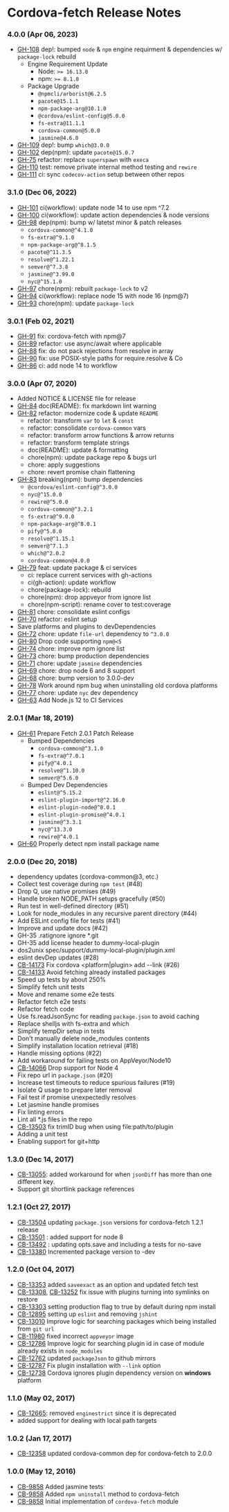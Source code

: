 <!--
#
# Licensed to the Apache Software Foundation (ASF) under one
# or more contributor license agreements.  See the NOTICE file
# distributed with this work for additional information
# regarding copyright ownership.  The ASF licenses this file
# to you under the Apache License, Version 2.0 (the
# "License"); you may not use this file except in compliance
# with the License.  You may obtain a copy of the License at
#
#   http://www.apache.org/licenses/LICENSE-2.0
#
# Unless required by applicable law or agreed to in writing,
# software distributed under the License is distributed on an
# "AS IS" BASIS, WITHOUT WARRANTIES OR CONDITIONS OF ANY
# KIND, either express or implied.  See the License for the
# specific language governing permissions and limitations
# under the License.
#
-->
# Cordova-fetch Release Notes

### 4.0.0 (Apr 06, 2023)

* [GH-108](https://github.com/apache/cordova-fetch/pull/108) dep!: bumped `node` & `npm` engine requirment & dependencies w/ `package-lock` rebuild
  * Engine Requirement Update
    * Node: `>= 16.13.0`
    * npm: `>= 8.1.0`
  * Package Upgrade
    * `@npmcli/arborist@6.2.5`
    * `pacote@15.1.1`
    * `npm-package-arg@10.1.0`
    * `@cordova/eslint-config@5.0.0`
    * `fs-extra@11.1.1`
    * `cordova-common@5.0.0`
    * `jasmine@4.6.0`
* [GH-109](https://github.com/apache/cordova-fetch/pull/109) dep!: bump `which@3.0.0`
* [GH-102](https://github.com/apache/cordova-fetch/pull/102) dep(npm): update `pacote@15.0.7`
* [GH-75](https://github.com/apache/cordova-fetch/pull/75) refactor: replace `superspawn` with `execa`
* [GH-110](https://github.com/apache/cordova-fetch/pull/110) test: remove private internal method testing and `rewire`
* [GH-111](https://github.com/apache/cordova-fetch/pull/111) ci: sync `codecov-action` setup between other repos

### 3.1.0 (Dec 06, 2022)

* [GH-101](https://github.com/apache/cordova-fetch/pull/101) ci(workflow): update node 14 to use npm ^7.2
* [GH-100](https://github.com/apache/cordova-fetch/pull/100) ci(workflow): update action dependencies & node versions
* [GH-98](https://github.com/apache/cordova-fetch/pull/98) dep(npm): bump w/ latetst minor & patch releases
  * `cordova-common@^4.1.0`
  * `fs-extra@^9.1.0`
  * `npm-package-arg@^8.1.5`
  * `pacote@^11.3.5`
  * `resolve@^1.22.1`
  * `semver@^7.3.8`
  * `jasmine@^3.99.0`
  * `nyc@^15.1.0`
* [GH-97](https://github.com/apache/cordova-fetch/pull/97) chore(npm): rebuilt `package-lock` to v2
* [GH-94](https://github.com/apache/cordova-fetch/pull/94) ci(workflow): replace node 15 with node 16 (npm@7)
* [GH-93](https://github.com/apache/cordova-fetch/pull/93) chore(npm): update `package-lock`

### 3.0.1 (Feb 02, 2021)

* [GH-91](https://github.com/apache/cordova-fetch/pull/91) fix: cordova-fetch with npm@7
* [GH-89](https://github.com/apache/cordova-fetch/pull/89) refactor: use async/await where applicable
* [GH-88](https://github.com/apache/cordova-fetch/pull/88) fix: do not pack rejections from resolve in array
* [GH-90](https://github.com/apache/cordova-fetch/pull/90) fix: use POSIX-style paths for require.resolve & Co
* [GH-86](https://github.com/apache/cordova-fetch/pull/86) ci: add node 14 to workflow

### 3.0.0 (Apr 07, 2020)

* Added NOTICE & LICENSE file for release
* [GH-84](https://github.com/apache/cordova-fetch/pull/84) doc(README): fix markdown lint warning
* [GH-82](https://github.com/apache/cordova-fetch/pull/82) refactor: modernize code & update `README`
  * refactor: transform `var` to `let` & `const`
  * refactor: consolidate `cordova-common` vars
  * refactor: transform arrow functions & arrow returns
  * refactor: transform template strings
  * doc(README): update & formatting
  * chore(npm): update package repo & bugs url
  * chore: apply suggestions
  * chore: revert promise chain flattening
* [GH-83](https://github.com/apache/cordova-fetch/pull/83) breaking(npm): bump dependencies
  * `@cordova/eslint-config@^3.0.0`
  * `nyc@^15.0.0`
  * `rewire@^5.0.0`
  * `cordova-common@^3.2.1`
  * `fs-extra@^9.0.0`
  * `npm-package-arg@^8.0.1`
  * `pify@^5.0.0`
  * `resolve@^1.15.1`
  * `semver@^7.1.3`
  * `which@^2.0.2`
  * `cordova-common@4.0.0`
* [GH-79](https://github.com/apache/cordova-fetch/pull/79) feat: update package & ci services
  * ci: replace current services with gh-actions
  * ci(gh-action): update workflow
  * chore(package-lock): rebuild
  * chore(npm): drop appveyor from ignore list
  * chore(npm-script): rename cover to test:coverage
* [GH-81](https://github.com/apache/cordova-fetch/pull/81) chore: consolidate eslint configs
* [GH-70](https://github.com/apache/cordova-fetch/pull/70) refactor: eslint setup
* Save platforms and plugins to devDependencies
* [GH-72](https://github.com/apache/cordova-fetch/pull/72) chore: update `file-url` dependency to `^3.0.0`
* [GH-80](https://github.com/apache/cordova-fetch/pull/80) Drop code supporting `npm@<5`
* [GH-74](https://github.com/apache/cordova-fetch/pull/74) chore: improve npm ignore list
* [GH-73](https://github.com/apache/cordova-fetch/pull/73) chore: bump production dependencies
* [GH-71](https://github.com/apache/cordova-fetch/pull/71) chore: update `jasmine` dependencies
* [GH-69](https://github.com/apache/cordova-fetch/pull/69) chore: drop node 6 and 8 support
* [GH-68](https://github.com/apache/cordova-fetch/pull/68) chore: bump version to 3.0.0-dev
* [GH-78](https://github.com/apache/cordova-fetch/pull/78) Work around npm bug when uninstalling old cordova platforms
* [GH-77](https://github.com/apache/cordova-fetch/pull/77) chore: update `nyc` dev dependency
* [GH-63](https://github.com/apache/cordova-fetch/pull/63) Add Node.js 12 to CI Services

### 2.0.1 (Mar 18, 2019)

* [GH-61](https://github.com/apache/cordova-fetch/pull/61) Prepare Fetch 2.0.1 Patch Release
  * Bumped Dependencies
    * `cordova-common@^3.1.0`
    * `fs-extra@^7.0.1`
    * `pify@^4.0.1`
    * `resolve@^1.10.0`
    * `semver@^5.6.0`
  * Bumped Dev Dependencies
    * `eslint@^5.15.2`
    * `eslint-plugin-import@^2.16.0`
    * `eslint-plugin-node@^8.0.1`
    * `eslint-plugin-promise@^4.0.1`
    * `jasmine@^3.3.1`
    * `nyc@^13.3.0`
    * `rewire@^4.0.1`
* [GH-60](https://github.com/apache/cordova-fetch/pull/60) Properly detect npm install package name

### 2.0.0 (Dec 20, 2018)
* dependency updates (cordova-common@3, etc.)
* Collect test coverage during `npm test` (#48)
* Drop Q, use native promises (#49)
* Handle broken NODE_PATH setups gracefully (#50)
* Run test in well-defined directory (#51)
* Look for node_modules in any recursive parent directory (#44)
* Add ESLint config file for tests (#41)
* Improve and update docs (#42)
* GH-35 .ratignore ignore *.git
* GH-35 add license header to dummy-local-plugin
* dos2unix spec/support/dummy-local-plugin/plugin.xml
* eslint devDep updates (#28)
* [CB-14173](https://issues.apache.org/jira/browse/CB-14173) Fix cordova <platform|plugin> add --link (#26)
* [CB-14133](https://issues.apache.org/jira/browse/CB-14133) Avoid fetching already installed packages
* Speed up tests by about 250%
* Simplify fetch unit tests
* Move and rename some e2e tests
* Refactor fetch e2e tests
* Refactor fetch code
* Use fs.readJsonSync for reading `package.json` to avoid caching
* Replace shelljs with fs-extra and which
* Simplify tempDir setup in tests
* Don't manually delete node_modules contents
* Simplify installation location retrieval (#18)
* Handle missing options (#22)
* Add workaround for failing tests on AppVeyor/Node10
* [CB-14066](https://issues.apache.org/jira/browse/CB-14066) Drop support for Node 4
* Fix repo url in `package.json` (#20)
* Increase test timeouts to reduce spurious failures (#19)
* Isolate Q usage to prepare later removal
* Fail test if promise unexpectedly resolves
* Let jasmine handle promises
* Fix linting errors
* Lint all *.js files in the repo
* [CB-13503](https://issues.apache.org/jira/browse/CB-13503) fix trimID bug when using file:path/to/plugin
* Adding a unit test
* Enabling support for git+http

### 1.3.0 (Dec 14, 2017)
* [CB-13055](https://issues.apache.org/jira/browse/CB-13055): added workaround for when `jsonDiff` has more than one different key.
* Support git shortlink package references

### 1.2.1 (Oct 27, 2017)
* [CB-13504](https://issues.apache.org/jira/browse/CB-13504) updating `package.json` versions for cordova-fetch 1.2.1 release
* [CB-13501](https://issues.apache.org/jira/browse/CB-13501) : added support for node 8
* [CB-13492](https://issues.apache.org/jira/browse/CB-13492) : updating opts.save and including a tests for no-save
* [CB-13380](https://issues.apache.org/jira/browse/CB-13380) Incremented package version to -dev

### 1.2.0 (Oct 04, 2017)
* [CB-13353](https://issues.apache.org/jira/browse/CB-13353) added `saveexact` as an option and updated fetch test
* [CB-13308](https://issues.apache.org/jira/browse/CB-13308), [CB-13252](https://issues.apache.org/jira/browse/CB-13252) fix issue with plugins turning into symlinks on restore
* [CB-13303](https://issues.apache.org/jira/browse/CB-13303) setting production flag to true by default during npm install
* [CB-12895](https://issues.apache.org/jira/browse/CB-12895) setting up `eslint` and removing `jshint`
* [CB-13010](https://issues.apache.org/jira/browse/CB-13010) Improve logic for searching packages which being installed from `git url`
* [CB-11980](https://issues.apache.org/jira/browse/CB-11980) fixed incorrect `appveyor` image
* [CB-12786](https://issues.apache.org/jira/browse/CB-12786) Improve logic for searching plugin id in case of module already exists in `node_modules`
* [CB-12762](https://issues.apache.org/jira/browse/CB-12762) updated `packageJson` to github mirrors
* [CB-12787](https://issues.apache.org/jira/browse/CB-12787) Fix plugin installation with `--link` option
* [CB-12738](https://issues.apache.org/jira/browse/CB-12738) Cordova ignores plugin dependency version on **windows** platform

### 1.1.0 (May 02, 2017)
* [CB-12665](https://issues.apache.org/jira/browse/CB-12665): removed `enginestrict` since it is deprecated
* added support for dealing with local path targets

### 1.0.2 (Jan 17, 2017)
* [CB-12358](https://issues.apache.org/jira/browse/cb-12358) updated cordova-common dep for cordova-fetch to 2.0.0

### 1.0.0 (May 12, 2016)
* [CB-9858](https://issues.apache.org/jira/browse/CB-9858) Added jasmine tests
* [CB-9858](https://issues.apache.org/jira/browse/CB-9858) Added `npm uninstall` method to cordova-fetch
* [CB-9858](https://issues.apache.org/jira/browse/CB-9858) Initial implementation of `cordova-fetch` module
